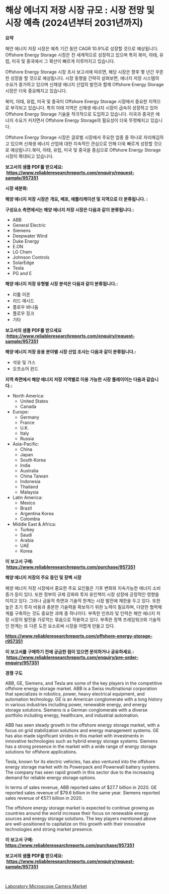 <p><h1>해상 에너지 저장 시장 규모 : 시장 전망 및 시장 예측 (2024년부터 2031년까지)</h1></p><p><strong>요약</strong></p>
<p><p>해안 에너지 저장 시장은 예측 기간 동안 CAGR 10.9%로 성장할 것으로 예상됩니다. Offshore Energy Storage 시장은 전 세계적으로 성장하고 있으며 특히 북미, 아태, 유럽, 미국 및 중국에서 그 확산이 빠르게 이루어지고 있습니다. </p><p>Offshore Energy Storage 시장 조사 보고서에 따르면, 해당 시장은 향후 몇 년간 꾸준한 성장을 할 것으로 예상됩니다. 시장 동향을 간략히 살펴보면, 에너지 저장 시스템의 수요가 증가하고 있으며 신재생 에너지 산업의 발전과 함께 Offshore Energy Storage 시장은 더욱 중요해지고 있습니다.</p><p>북미, 아태, 유럽, 미국 및 중국이 Offshore Energy Storage 시장에서 중요한 지역으로 부각되고 있습니다. 특히 아태 지역은 신재생 에너지 시장이 급속히 성장하고 있어 Offshore Energy Storage 기술을 적극적으로 도입하고 있습니다. 미국과 중국은 에너지 수요가 커지면서 Offshore Energy Storage의 필요성이 더욱 뚜렷해지고 있습니다. </p><p>Offshore Energy Storage 시장은 글로벌 시장에서 주요한 업종 중 하나로 자리매김하고 있으며 신재생 에너지 산업에 대한 지속적인 관심으로 인해 더욱 빠르게 성장할 것으로 예상됩니다.북미, 아태, 유럽, 미국 및 중국을 중심으로 Offshore Energy Storage 시장이 확대되고 있습니다.</p></p>
<p><strong>보고서의 샘플 PDF를 받으세요: &nbsp;<a href="https://www.reliableresearchreports.com/enquiry/request-sample/957351">https://www.reliableresearchreports.com/enquiry/request-sample/957351</a></strong></p>
<p><strong>시장 세분화:</strong></p>
<p><strong> 해양 에너지 저장 시장은 개요, 배포, 애플리케이션 및 지역으로 더 분류됩니다. :</strong></p>
<p><strong>구성요소 측면에서는 해양 에너지 저장 시장은 다음과 같이 분류됩니다.:</strong></p>
<p><ul><li>ABB</li><li>General Electric</li><li>Siemens</li><li>Deepwater Wind</li><li>Duke Energy</li><li>E.ON</li><li>LG Chem</li><li>Johnson Controls</li><li>SolarEdge</li><li>Tesla</li><li>PG and E</li></ul></p>
<p><strong> 해양 에너지 저장 유형별 시장 분석은 다음과 같이 분류됩니다.:</strong></p>
<p><ul><li>리튬 이온</li><li>리드 애시드</li><li>플로우 바나듐</li><li>플로우 징크</li><li>기타</li></ul></p>
<p><strong>보고서의 샘플 PDF를 받으세요 :<a href="https://www.reliableresearchreports.com/enquiry/request-sample/957351">https://www.reliableresearchreports.com/enquiry/request-sample/957351</a></strong></p>
<p><strong> 해양 에너지 저장 응용 분야별 시장 산업 조사는 다음과 같이 분류됩니다.:</strong></p>
<p><ul><li>석유 및 가스</li><li>오프쇼어 윈드</li></ul></p>
<p><strong>지역 측면에서 해양 에너지 저장 지역별로 이용 가능한 시장 플레이어는 다음과 같습니다.:</strong></p>
<p><ul>
    <li>
        North America:
        <ul>
            <li>United States</li>
            <li>Canada</li>
        </ul>
    </li>
    <li>
        Europe:
        <ul>
            <li>Germany</li>
            <li>France</li>
            <li>U.K.</li>
            <li>Italy</li>
            <li>Russia</li>
        </ul>
    </li>
    <li>
        Asia-Pacific:
        <ul>
            <li>China</li>
            <li>Japan</li>
            <li>South Korea</li>
            <li>India</li>
            <li>Australia</li>
            <li>China Taiwan</li>
            <li>Indonesia</li>
            <li>Thailand</li>
            <li>Malaysia</li>
        </ul>
    </li>
    <li>
        Latin America:
        <ul>
            <li>Mexico</li>
            <li>Brazil</li>
            <li>Argentina Korea</li>
            <li>Colombia</li>
        </ul>
    </li>
    <li>
        Middle East & Africa:
        <ul>
            <li>Turkey</li>
            <li>Saudi</li>
            <li>Arabia</li>
            <li>UAE</li>
            <li>Korea</li>
        </ul>
    </li>
    </ul></p>
<p><strong>이 보고서 구매: &nbsp;<a href="https://www.reliableresearchreports.com/purchase/957351">https://www.reliableresearchreports.com/purchase/957351</a></strong></p>
<p><strong>해양 에너지 저장의 주요 동인 및 장벽 시장</strong></p>
<p><p>해양 에너지 저장 시장에서 중요한 주요 요인들은 기후 변화와 지속가능한 에너지 소비 증가 등이 있다. 또한 정부의 규제 강화와 투자 유인책이 시장 성장에 긍정적인 영향을 미치고 있다. 그러나 금융적 측면과 기술적 한계는 시장 발전에 제한을 두고 있다. 또한 높은 초기 투자 비용과 충분한 기술력을 확보하기 위한 노력이 필요하며, 다양한 협력체계를 구축하는 것도 중요한 과제 중 하나이다. 부족한 인프라 및 인력은 해안 에너지 저장 시장의 발전을 가로막는 묶음으로 작용하고 있다. 부족한 정책 프레임워크와 기술적인 한계는 또 다른 도전 요소로써 시장을 어렵게 만들고 있다.</p></p>
<p><strong><a href="https://www.reliableresearchreports.com/offshore-energy-storage-r957351">https://www.reliableresearchreports.com/offshore-energy-storage-r957351</a></strong></p>
<p><strong>이 보고서를 구매하기 전에 궁금한 점이 있으면 문의하거나 공유하세요.: &nbsp;<a href="https://www.reliableresearchreports.com/enquiry/pre-order-enquiry/957351">https://www.reliableresearchreports.com/enquiry/pre-order-enquiry/957351</a></strong></p>
<p><strong>경쟁 구도</strong></p>
<p><p>ABB, GE, Siemens, and Tesla are some of the key players in the competitive offshore energy storage market. ABB is a Swiss multinational corporation that specializes in robotics, power, heavy electrical equipment, and automation technology. GE is an American conglomerate with a long history in various industries including power, renewable energy, and energy storage solutions. Siemens is a German conglomerate with a diverse portfolio including energy, healthcare, and industrial automation.</p><p>ABB has seen steady growth in the offshore energy storage market, with a focus on grid stabilization solutions and energy management systems. GE has also made significant strides in this market with investments in innovative technologies such as hybrid energy storage systems. Siemens has a strong presence in the market with a wide range of energy storage solutions for offshore applications.</p><p>Tesla, known for its electric vehicles, has also ventured into the offshore energy storage market with its Powerpack and Powerwall battery systems. The company has seen rapid growth in this sector due to the increasing demand for reliable energy storage options.</p><p>In terms of sales revenue, ABB reported sales of $27.7 billion in 2020. GE reported sales revenue of $79.6 billion in the same year. Siemens reported sales revenue of €57.1 billion in 2020.</p><p>The offshore energy storage market is expected to continue growing as countries around the world increase their focus on renewable energy sources and energy storage solutions. The key players mentioned above are well-positioned to capitalize on this growth with their innovative technologies and strong market presence.</p></p>
<p><strong>이 보고서 구매: &nbsp; <a href="https://www.reliableresearchreports.com/purchase/957351">https://www.reliableresearchreports.com/purchase/957351</a></strong></p>
<p><strong>보고서의 샘플 PDF를 받으세요: &nbsp;<a href="https://www.reliableresearchreports.com/enquiry/request-sample/957351">https://www.reliableresearchreports.com/enquiry/request-sample/957351</a></strong><strong></strong></p>
<p>&nbsp;</p>
<p><p><a href="https://github.com/singletonthaxterkelliehr2df/Market-Research-Report-List-2/blob/main/laboratory-microscope-camera-market.md">Laboratory Microscope Camera Market</a></p></p>